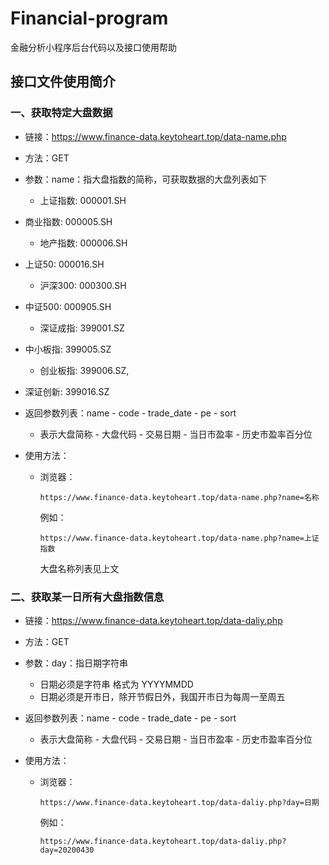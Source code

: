 # Financial-program

金融分析小程序后台代码以及接口使用帮助

## 接口文件使用简介

### 一、获取特定大盘数据 

- 链接：https://www.finance-data.keytoheart.top/data-name.php

- 方法：GET

- 参数：name：指大盘指数的简称，可获取数据的大盘列表如下

  - 上证指数: 000001.SH
- 商业指数: 000005.SH
  - 地产指数: 000006.SH
- 上证50: 000016.SH
  - 沪深300: 000300.SH
- 中证500: 000905.SH
  - 深证成指: 399001.SZ
- 中小板指: 399005.SZ
  - 创业板指: 399006.SZ,
- 深证创新: 399016.SZ
  
- 返回参数列表：name - code - trade_date - pe - sort

  - 表示大盘简称 - 大盘代码 - 交易日期 - 当日市盈率 - 历史市盈率百分位

- 使用方法：

  - 浏览器：

    ```
    https://www.finance-data.keytoheart.top/data-name.php?name=名称
    ```

    例如：

    ```
    https://www.finance-data.keytoheart.top/data-name.php?name=上证指数
    ```

    大盘名称列表见上文

### 二、获取某一日所有大盘指数信息

- 链接：https://www.finance-data.keytoheart.top/data-daliy.php

- 方法：GET

- 参数：day：指日期字符串

  - 日期必须是字符串 格式为 YYYYMMDD
  - 日期必须是开市日，除开节假日外，我国开市日为每周一至周五

- 返回参数列表：name - code - trade_date - pe - sort

  - 表示大盘简称 - 大盘代码 - 交易日期 - 当日市盈率 - 历史市盈率百分位

- 使用方法：

  - 浏览器：

    ```
    https://www.finance-data.keytoheart.top/data-daliy.php?day=日期
    ```

    例如：

    ```
    https://www.finance-data.keytoheart.top/data-daliy.php?day=20200430
    ```

    